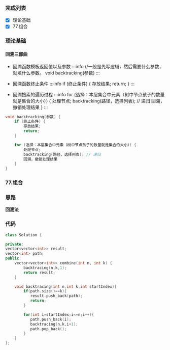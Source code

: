 ### 完成列表
- [x] 理论基础
- [x] 77.组合
### 理论基础
#### 回溯三部曲

- 回溯函数模板返回值以及参数
:::info
//一般是先写逻辑，然后需要什么参数，就填什么参数。
void backtracking(参数)
:::

- 回溯函数终止条件
:::info
if (终止条件) {
    存放结果;
    return;
}
:::

- 回溯搜索的遍历过程
:::info
for (选择：本层集合中元素（树中节点孩子的数量就是集合的大小）) {
    处理节点;
    backtracking(路径，选择列表); // 递归
    回溯，撤销处理结果
}
:::
```cpp
void backtracking(参数) {
    if (终止条件) {
        存放结果;
        return;
    }

    for (选择：本层集合中元素（树中节点孩子的数量就是集合的大小）) {
        处理节点;
        backtracking(路径，选择列表); // 递归
        回溯，撤销处理结果
    }
}

```
### 77.组合
### 思路
**回溯法**
### 代码

```cpp
class Solution {

private:
vector<vector<int>> result;
vector<int> path;
public:
    vector<vector<int>> combine(int n, int k) {
        backtracing(n,k,1);
        return result;
    }

    void backtracing(int n,int k,int startIndex){
        if(path.size()==k){
           result.push_back(path);
           return;
        }

        for(int i=startIndex;i<=n;i++){
           path.push_back(i);
           backtracing(n,k,i+1);
           path.pop_back();
        }
    }
};
```
